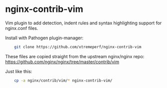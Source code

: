 # nginx-contrib-vim

Vim plugin to add detection, indent rules and syntax highlighting support for nginx.conf files.

Install with Pathogen plugin-manager:
```bash
    git clone https://github.com/xtremeperf/nginx-contrib-vim
```


These files are copied straight from the upstream nginx/nginx repo:
https://github.com/nginx/nginx/tree/master/contrib/vim

Just like this:
```bash
    cp -a nginx/contrib/vim/* nginx-contrib-vim/
```
